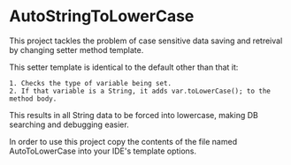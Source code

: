 # AutoStringToLowerCase
This project tackles the problem of case sensitive data saving and retreival by changing setter method template.

This setter template is identical to the default other than that it:

	1. Checks the type of variable being set.
	2. If that variable is a String, it adds var.toLowerCase(); to the method body.
		
This results in all String data to be forced into lowercase, making DB searching and debugging easier. 

In order to use this project copy the contents of the file named AutoToLowerCase into your IDE's template options.
											
											
									